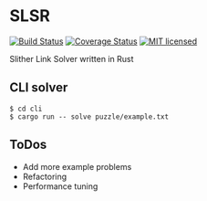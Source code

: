 # SLSR

[![Build Status](https://travis-ci.org/gifnksm/SLSR.png?branch=master)](https://travis-ci.org/gifnksm/SLSR)
[![Coverage Status](https://coveralls.io/repos/gifnksm/SLSR/badge.svg?branch=master&service=github)](https://coveralls.io/github/gifnksm/SLSR?branch=master)
[![MIT licensed](https://img.shields.io/badge/license-MIT-blue.svg)](./LICENSE)

Slither Link Solver written in Rust

## CLI solver

```
$ cd cli
$ cargo run -- solve puzzle/example.txt
```

## ToDos

  * Add more example problems
  * Refactoring
  * Performance tuning
